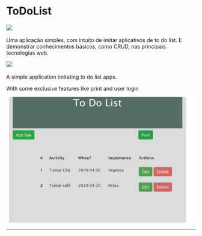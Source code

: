 # ToDoList  


<img src="https://media.istockphoto.com/vectors/brazil-square-flag-vector-glossy-icon-vector-id996995522?k=6&m=996995522&s=170667a&w=0&h=u6OSTJm9txNeBk5Zm-cPOpaIQHk9ATwoiHLLQkCfxz8=" width="90px"/>  

Uma aplicação simples, com intuito de imitar aplicativos de to do list. E demonstrar conhecimentos básicos, como CRUD, nas principais tecnologias web. 

<img src="https://upload.wikimedia.org/wikipedia/commons/thumb/a/ae/Flag_of_the_United_Kingdom.svg/290px-Flag_of_the_United_Kingdom.svg.png" width="90px"/> 

A simple application imitating to do list apps. 


With some exclusive features like print and user login


![Screen Shot 2020-04-06 at 22 56 55](https://github.com/RodrigoAB93/ToDoList/blob/master/readme.png) 

<hr> 



